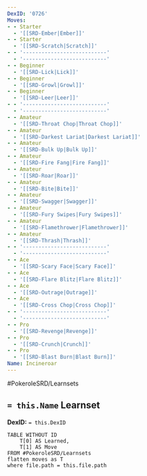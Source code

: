 ```yaml
---
DexID: '0726'
Moves:
- - Starter
  - '[[SRD-Ember|Ember]]'
- - Starter
  - '[[SRD-Scratch|Scratch]]'
- - '---------------------------'
  - '---------------------------'
- - Beginner
  - '[[SRD-Lick|Lick]]'
- - Beginner
  - '[[SRD-Growl|Growl]]'
- - Beginner
  - '[[SRD-Leer|Leer]]'
- - '---------------------------'
  - '---------------------------'
- - Amateur
  - '[[SRD-Throat Chop|Throat Chop]]'
- - Amateur
  - '[[SRD-Darkest Lariat|Darkest Lariat]]'
- - Amateur
  - '[[SRD-Bulk Up|Bulk Up]]'
- - Amateur
  - '[[SRD-Fire Fang|Fire Fang]]'
- - Amateur
  - '[[SRD-Roar|Roar]]'
- - Amateur
  - '[[SRD-Bite|Bite]]'
- - Amateur
  - '[[SRD-Swagger|Swagger]]'
- - Amateur
  - '[[SRD-Fury Swipes|Fury Swipes]]'
- - Amateur
  - '[[SRD-Flamethrower|Flamethrower]]'
- - Amateur
  - '[[SRD-Thrash|Thrash]]'
- - '---------------------------'
  - '---------------------------'
- - Ace
  - '[[SRD-Scary Face|Scary Face]]'
- - Ace
  - '[[SRD-Flare Blitz|Flare Blitz]]'
- - Ace
  - '[[SRD-Outrage|Outrage]]'
- - Ace
  - '[[SRD-Cross Chop|Cross Chop]]'
- - '---------------------------'
  - '---------------------------'
- - Pro
  - '[[SRD-Revenge|Revenge]]'
- - Pro
  - '[[SRD-Crunch|Crunch]]'
- - Pro
  - '[[SRD-Blast Burn|Blast Burn]]'
Name: Incineroar
---
```


#PokeroleSRD/Learnsets

## `= this.Name` Learnset

**DexID:** `= this.DexID`

```dataview
TABLE WITHOUT ID
    T[0] AS Learned,
    T[1] AS Move
FROM #PokeroleSRD/Learnsets
flatten moves as T
where file.path = this.file.path
```
